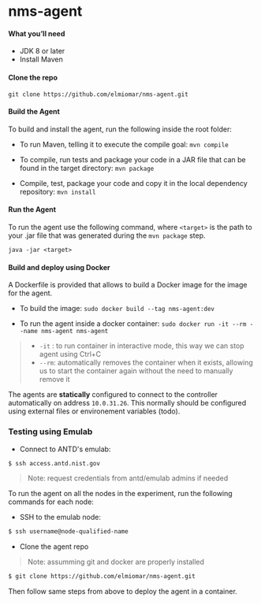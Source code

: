 ﻿# nms-agent
 
#### What you’ll need
 
- JDK 8 or later
- Install Maven

#### Clone the repo

`git clone https://github.com/elmiomar/nms-agent.git`

#### Build the Agent

To build and install the agent, run the following inside the root folder:

- To run Maven, telling it to execute the compile goal: `mvn compile`

- To compile, run tests and package your code in a JAR file that can be found in the target directory: `mvn package`

- Compile, test, package your code and copy it in the local dependency repository: `mvn install`

 
 
 #### Run the Agent
 
 To run the agent use the following command, where `<target>` is the path to your .jar file that was generated during the `mvn package` step.
 
 `java -jar <target>`

 
#### Build and deploy using Docker

A Dockerfile is provided that allows to build a Docker image for the image for the agent.

- To build the image:
`sudo docker build --tag nms-agent:dev`


- To run the agent inside a docker container:
`sudo docker run -it --rm --name nms-agent nms-agent`

> - `-it` : to run container in interactive mode, this way we can stop agent using Ctrl+C
> - `--rm`: automatically removes the container when it exists, allowing us to start the container again without the need to manually remove it


The agents are **statically** configured to connect to the controller automatically on address `10.0.31.26`. This normally should be configured using external files or environement variables (todo).


### Testing using Emulab

- Connect to ANTD's emulab:

```bash
$ ssh access.antd.nist.gov
```

> Note: request credentials from antd/emulab admins if needed

To run the agent on all the nodes in the experiment, run the following commands for each node:

- SSH to the emulab node:

```bash
$ ssh username@node-qualified-name
```

- Clone the agent repo

> Note: assumming git and docker are properly installed

```bash
$ git clone https://github.com/elmiomar/nms-agent.git
```

Then follow same steps from above to deploy the agent in a container.
